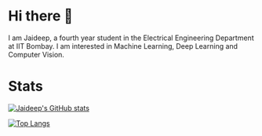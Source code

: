 # Hi there 👋
I am Jaideep, a fourth year student in the Electrical Engineering Department at IIT Bombay. I am interested in Machine Learning, Deep Learning and Computer Vision.

# Stats
[![Jaideep's GitHub stats](https://github-readme-stats.vercel.app/api?username=jaideepk3&show_icons=true&theme=dark)](https://github.com/anuraghazra/github-readme-stats)


[![Top Langs](https://github-readme-stats.vercel.app/api/top-langs/?username=jaideepk3&theme=dark)](https://github.com/anuraghazra/github-readme-stats)
<!--
**jaideepk3/jaideepk3** is a ✨ _special_ ✨ repository because its `README.md` (this file) appears on your GitHub profile.

Here are some ideas to get you started:

- 🔭 I’m currently working on ...
- 🌱 I’m currently learning ...
- 👯 I’m looking to collaborate on ...
- 🤔 I’m looking for help with ...
- 💬 Ask me about ...
- 📫 How to reach me: ...
- 😄 Pronouns: ...
- ⚡ Fun fact: ...
-->
